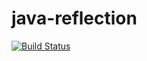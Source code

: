 # java-reflection
[![Build Status](https://travis-ci.org/nik-git-hub/java-reflection.svg?branch=master)](https://travis-ci.org/nik-git-hub/java-reflection)
